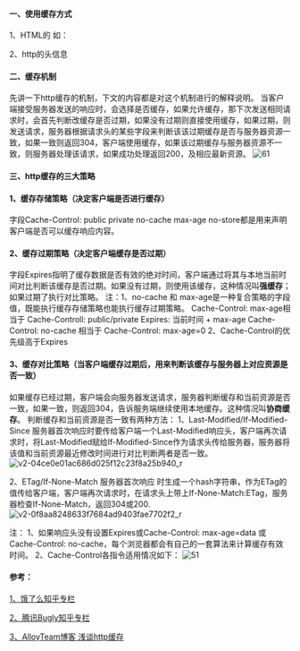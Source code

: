 #### 一、使用缓存方式
1、HTML的<meta>  如： <meta http-equiv="Pragma" content="no-store">

2、http的头信息
#### 二、缓存机制
先讲一下http缓存的机制，下文的内容都是对这个机制进行的解释说明。
当客户端接受服务器发送的响应时，会选择是否缓存，如果允许缓存，那下次发送相同请求时，会首先判断改缓存是否过期，如果没有过期则直接使用缓存，如果过期，则发送请求，服务器根据请求头的某些字段来判断该该过期缓存是否与服务器资源一致，如果一致则返回304，客户端使用缓存，如果该过期缓存与服务器资源不一致，则服务器处理该请求，如果成功处理返回200，及相应最新资源。
![61](https://user-images.githubusercontent.com/17128499/36640392-844900f8-1a58-11e8-8405-41bac97208a8.png)

#### 三、http缓存的三大策略
#### 1、缓存存储策略（决定客户端是否进行缓存）
字段Cache-Control: public private no-cache max-age no-store都是用来声明客户端是否可以缓存响应内容。
#### 2、缓存过期策略（决定客户端缓存是否过期）
字段Expires指明了缓存数据是否有效的绝对时间，客户端通过将其与本地当前时间对比判断该缓存是否过期。如果没有过期，则使用该缓存，这种情况叫**强缓存**；如果过期了执行对比策略。
     注：1、no-cache 和 max-age是一种复合策略的字段值，既能执行缓存存储策略也能执行缓存过期策略。
     Cache-Control: max-age相当于 Cache-Controll: public/private  Expires: 当前时间 + max-age
     Cache-Control: no-cache 相当于 Cache-Control: max-age=0
    2、Cache-Control的优先级高于Expires
#### 3、缓存对比策略（当客户端缓存过期后，用来判断该缓存与服务器上对应资源是否一致）
如果缓存已经过期，客户端会向服务器发送请求，服务器判断缓存和当前资源是否一致，如果一致，则返回304，告诉服务端继续使用本地缓存。这种情况叫**协商缓存**。
判断缓存和当前资源是否一致有两种方法：
 1、Last-Modified/If-Modified-Since
 服务器首次响应时要传给客户端一个Last-Modified响应头，客户端再次请求时，将Last-Modified赋给If-Modified-Since作为请求头传给服务器，服务器将该值和当前资源最近修改时间进行对比判断两者是否一致。
![v2-04ce0e01ac686d025f12c23f8a25b940_r](https://user-images.githubusercontent.com/17128499/36641330-d1e362d0-1a68-11e8-9c5d-d74e8f4c6b5f.jpg)

 2、ETag/If-None-Match
 服务器首次响应 时生成一个hash字符串，作为ETag的值传给客户端，客户端再次请求时，在请求头上带上If-None-Match:ETag，服务器检查If-None-Match，返回304或200.
![v2-0f8aa8248633f7684ad9403fae7702f2_r](https://user-images.githubusercontent.com/17128499/36641313-a88779ee-1a68-11e8-93ae-cdda2a9e19e2.jpg)

注：
1、如果响应头没有设置Expires或Cache-Control: max-age=data 或 Cache-Control: no-cache，每个浏览器都会有自己的一套算法来计算缓存有效时间。
2、Cache-Control各指令适用情况如下：
![51](https://user-images.githubusercontent.com/17128499/36641390-e54e25e8-1a69-11e8-9269-1d45f78cc414.png)

#### 参考：
[1、饿了么知乎专栏](https://zhuanlan.zhihu.com/p/29750583?group_id=901822939576557568)

[2、腾讯Bugly知乎专栏](https://zhuanlan.zhihu.com/p/24467558)

[3、AlloyTeam博客 浅谈http缓存](http://www.alloyteam.com/2016/03/discussion-on-web-caching/#prettyPhoto)
